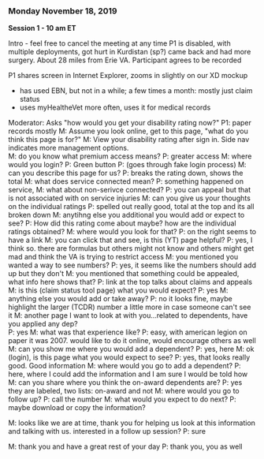 ### Monday November 18, 2019
**Session 1 - 10 am ET**

Intro - feel free to cancel the meeting at any time
P1 is disabled, with multiple deployments, got hurt in Kurdistan (sp?) came back and had more surgery.  About 28 miles from Erie VA.
Participant agrees to be recorded

P1 shares screen in Internet Explorer, zooms in slightly on our XD mockup
- has used EBN, but not in a while; a few times a month: mostly just claim status
- uses myHealtheVet more often, uses it for medical records

Moderator: Asks "how would you get your disability rating now?"
P1: paper records mostly
M: Assume you look online, get to this page, "what do you think this page is for?"
M: View your disability rating after sign in. Side nav indicates more management options.  
M: do you know what premium access means?
P: greater access
M: where would you login?
P: Green button
P: (goes through fake login process)
M: can you describe this page for us?
P: breaks the rating down, shows the total
M: what does service connected mean?
P: something happened on service, 
M: what about non-serivce connected?
P: you can appeal but that is not associated with on service injuries
M: can you give us your thoughts on the individual ratings
P: spelled out really good, total at the top and its all broken down
M: anytihng else you additional you would add or expect to see?
P: How did this rating come about maybe?  how are the individual ratings obtained?
M: where would you look for that?
P: on the right seems to have a link
M: you can click that and see, is this (YT) page helpful?
P: yes, I think so. there are formulas but others might not know and others might get mad and think the VA is trying to restrict access
M: you mentioned you wanted a way to see numbers?
P: yes, it seems like the numbers should add up but they don't
M: you mentioned that something could be appealed, what info here shows that?
P: link at the top talks about claims and appeals
M: is this (claim status tool page) what you would expect?
P: yes
M: anything else you would add or take away?
P: no it looks fine, maybe highlight the larger (TCDR) number a little more in case someone can't see it
M: another page I want to look at with you...related to dependents, have you applied any dep?  
P: yes
M: what was that experience like?
P: easy, with american legion on paper it was 2007.  would like to do it online, would encourage others as well
M: can you show me where you would add a dependent?
P: yes, here
M: ok (login), is this page what you would expect to see?
P: yes, that looks really good.  Good information
M: where would you go to add a dependent?
P: here, where I could add the information and I am sure I would be told how
M: can you share where you think the on-award dependents are?
P: yes they are labeled, two lists: on-award and not
M: where would you go to follow up?
P: call the number
M: what would you expect to do next?
P: maybe download or copy the information?

M: looks like we are at time, thank you for helping us look at this information and talking with us.  interested in a follow up session?
P: sure

M: thank you and have a great rest of your day
P: thank you, you as well
###






